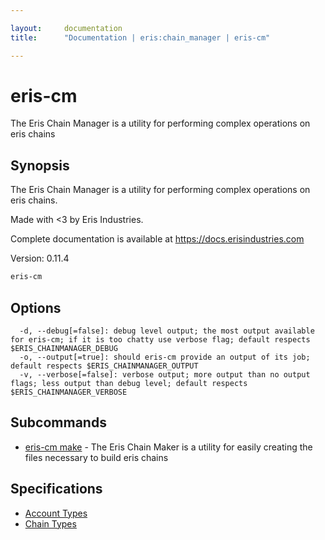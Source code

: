 ```yaml
---

layout:     documentation
title:      "Documentation | eris:chain_manager | eris-cm"

---
```


# eris-cm

The Eris Chain Manager is a utility for performing complex operations on eris chains

## Synopsis

The Eris Chain Manager is a utility for performing complex operations on eris chains.

Made with <3 by Eris Industries.

Complete documentation is available at https://docs.erisindustries.com

Version:
  0.11.4

```bash
eris-cm
```

## Options

```
  -d, --debug[=false]: debug level output; the most output available for eris-cm; if it is too chatty use verbose flag; default respects $ERIS_CHAINMANAGER_DEBUG
  -o, --output[=true]: should eris-cm provide an output of its job; default respects $ERIS_CHAINMANAGER_OUTPUT
  -v, --verbose[=false]: verbose output; more output than no output flags; less output than debug level; default respects $ERIS_CHAINMANAGER_VERBOSE
```

## Subcommands

* [eris-cm make](https://docs.erisindustries.com/documentation/eris-cm/0.11.4/eris-cm_make/)	 - The Eris Chain Maker is a utility for easily creating the files necessary to build eris chains

## Specifications

* [Account Types](https://docs.erisindustries.com/documentation/eris-cm/0.11.4/account_types/)
* [Chain Types](https://docs.erisindustries.com/documentation/eris-cm/0.11.4/chain_types/)

